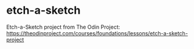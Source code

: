 # etch-a-sketch
Etch-a-Sketch project from The Odin Project: https://theodinproject.com/courses/foundations/lessons/etch-a-sketch-project
